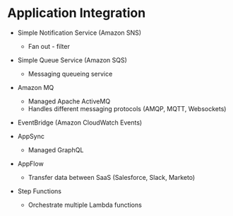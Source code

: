 # Application Integration

- Simple Notification Service (Amazon SNS)
  - Fan out - filter
- Simple Queue Service (Amazon SQS)
  - Messaging queueing service
- Amazon MQ
  - Managed Apache ActiveMQ
  - Handles different messaging protocols (AMQP, MQTT, Websockets)
- EventBridge (Amazon CloudWatch Events)

- AppSync
  - Managed GraphQL
- AppFlow

  - Transfer data between SaaS (Salesforce, Slack, Marketo)

- Step Functions
  - Orchestrate multiple Lambda functions
